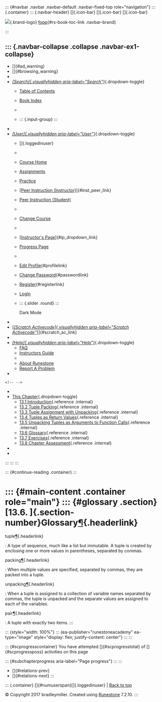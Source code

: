 ::: {#navbar .navbar .navbar-default .navbar-fixed-top role="navigation"}
::: {.container}
::: {.navbar-header}
[]{.icon-bar} []{.icon-bar} []{.icon-bar}

<div>

[![](../_static/img/RAIcon.png)](/runestone/default/user/login){.brand-logo}
[fopp](../index.html){#rs-book-toc-link .navbar-brand}

</div>
:::

::: {.navbar-collapse .collapse .navbar-ex1-collapse}
-   
-   []{#ad_warning}
-   []{#browsing_warning}
-   
-   [*[Search]{.visuallyhidden
    aria-label="Search"}*](#){.dropdown-toggle}
    -   [Table of Contents](../index.html)

    -   [Book Index](../genindex.html)

    -   

    -   ::: {.input-group}
        :::
-   
-   [*[User]{.visuallyhidden aria-label="User"}*](#){.dropdown-toggle}
    -   []{.loggedinuser}

    -   

    -   [Course Home](/ns/course/index)

    -   [Assignments](/assignment/student/chooseAssignment)

    -   [Practice](/runestone/assignments/practice)

    -   [[Peer Instruction
        (Instructor)](/runestone/peer/instructor.html)]{#inst_peer_link}

    -   [Peer Instruction (Student)](/runestone/peer/student.html)

    -   

    -   [Change Course](/runestone/default/courses)

    -   

    -   [[Instructor\'s
        Page](/runestone/admin/index)]{#ip_dropdown_link}

    -   [Progress Page](/runestone/dashboard/studentreport)

    -   

    -   [Edit Profile](/runestone/default/user/profile){#profilelink}

    -   [Change
        Password](/runestone/default/user/change_password){#passwordlink}

    -   [Register](/runestone/default/user/register){#registerlink}

    -   [Login](#)

    -   ::: {.slider .round}
        :::

        Dark Mode
-   
-   [[*[Scratch Activecode]{.visuallyhidden
    aria-label="Scratch Activecode"}*](javascript:runestoneComponents.popupScratchAC())]{#scratch_ac_link}
-   
-   [*[Help]{.visuallyhidden aria-label="Help"}*](#){.dropdown-toggle}
    -   [FAQ](http://runestoneinteractive.org/pages/faq.html)
    -   [Instructors Guide](https://guide.runestone.academy)
    -   
    -   [About Runestone](http://runestoneinteractive.org)
    -   [Report A
        Problem](/runestone/default/reportabug?course=fopp&page=Glossary)
-   

```{=html}
<!-- -->
```
-   
-   [This Chapter](../index.html){.dropdown-toggle}
    -   [13.1 Introduction](TuplePacking-Intro.html){.reference
        .internal}
    -   [13.2 Tuple Packing](TuplePacking.html){.reference .internal}
    -   [13.3 Tuple Assignment with
        Unpacking](TupleAssignmentwithunpacking.html){.reference
        .internal}
    -   [13.4 Tuples as Return
        Values](TuplesasReturnValues.html){.reference .internal}
    -   [13.5 Unpacking Tuples as Arguments to Function
        Calls](UnpackingArgumentsToFunctions.html){.reference .internal}
    -   [13.6 Glossary](Glossary.html){.reference .internal}
    -   [13.7 Exercises](Exercises.html){.reference .internal}
    -   [13.8 Chapter Assessment](ChapterAssessment.html){.reference
        .internal}
-   
-   
:::
:::
:::

::: {#continue-reading .container}
:::

::: {#main-content .container role="main"}
::: {#glossary .section}
[13.6. ]{.section-number}Glossary[¶](#glossary "Permalink to this heading"){.headerlink}
========================================================================================

tuple[¶](#term-tuple "Permalink to this term"){.headerlink}

:   A type of sequence, much like a list but immutable. A tuple is
    created by enclosing one or more values in parentheses, separated by
    commas.

packing[¶](#term-packing "Permalink to this term"){.headerlink}

:   When multiple values are specified, separated by commas, they are
    packed into a tuple.

unpacking[¶](#term-unpacking "Permalink to this term"){.headerlink}

:   When a tuple is assigned to a collection of variable names separated
    by commas, the tuple is unpacked and the separate values are
    assigned to each of the variables.

pair[¶](#term-pair "Permalink to this term"){.headerlink}

:   A tuple with exactly two items.
:::

::: {style="width: 100%"}
::: {ea-publisher="runestoneacademy" ea-type="image" style="display: flex; justify-content: center"}
:::
:::

::: {#scprogresscontainer}
You have attempted []{#scprogresstotal} of []{#scprogressposs}
activities on this page

::: {#subchapterprogress aria-label="Page progress"}
:::
:::

-   [[](UnpackingArgumentsToFunctions.html)]{#relations-prev}
-   [[](Exercises.html)]{#relations-next}
:::

::: {.container}
[]{#numuserspan}[]{.loggedinuser} \| [Back to top](#)

© Copyright 2017 bradleymiller. Created using
[Runestone](http://runestoneinteractive.org/) 7.2.10.
:::
